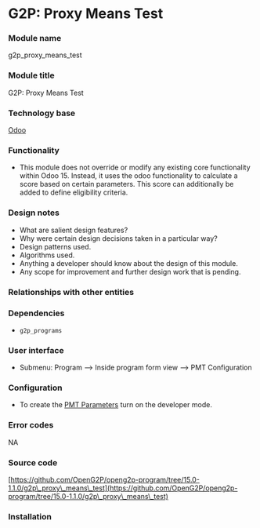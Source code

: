 # G2P: Proxy Means Test

### Module name

g2p\_proxy\_means\_test

### Module title

G2P: Proxy Means Test

### Technology base

[Odoo](https://www.odoo.com/)

### Functionality

* This module does not override or modify any existing core functionality within Odoo 15. Instead, it uses the odoo functionality to calculate a score based on certain parameters. This score can additionally be added to define eligibility criteria.

### Design notes

* What are salient design features?
* Why were certain design decisions taken in a particular way?
* Design patterns used.
* Algorithms used.
* Anything a developer should know about the design of this module.
* Any scope for improvement and further design work that is pending.

### Relationships with other entities

### Dependencies

* `g2p_programs`

### User interface

* Submenu: Program --> Inside program form view --> PMT Configuration

### Configuration

* To create the [PMT Parameters](../../../features/program-management/user-guides/configure-proxy-mean-test.md#steps-to-add-computed-fields) turn on the developer mode.

### Error codes

NA

### Source code

[https://github.com/OpenG2P/openg2p-program/tree/15.0-1.1.0/g2p\_proxy\_means\_test](https://github.com/OpenG2P/openg2p-program/tree/15.0-1.1.0/g2p\_proxy\_means\_test)

### Installation

###

